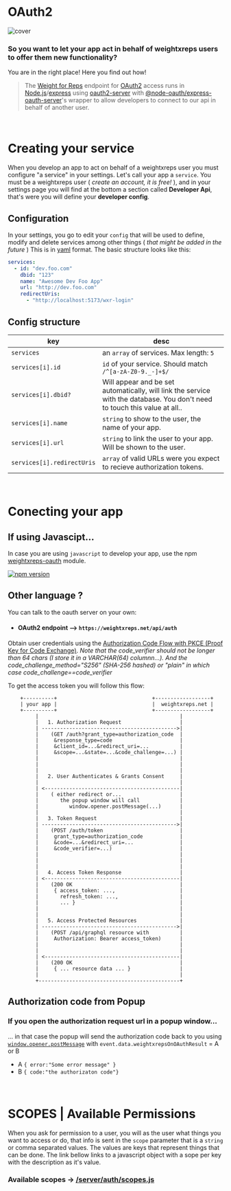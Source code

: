 # OAuth2
<img src="https://pbs.twimg.com/media/GZZURFBW4AE4q_k?format=jpg&name=medium" alt="cover"/>

### So you want to let your app act in behalf of weightxreps users to offer them new functionality?
You are in the right place! Here you find out how!

> The [Weight for Reps](weightxreps.net) endpoint for [OAuth2](https://oauth.net/2/) access runs in [Node.js](https://nodejs.org/en)/[express](https://expressjs.com/es/) using [oauth2-server](https://oauth2-server.readthedocs.io/en/latest/) with [@node-oauth/express-oauth-server](https://github.com/node-oauth/express-oauth-server)'s wrapper to allow developers to connect to our api in behalf of another user.


<br/>

# Creating your service
When you develop an app to act on behalf of a weightxreps user you must configure "a service" in your settings. Let's call your app a `service`. You must be a weightxreps user ( *create an account, it is free!* ), and in your settings page you will find at the bottom a section called **Developer Api**, that's were you will define your **developer config**.

## Configuration
In your settings, you go to edit your `config` that will be used to define, modify and delete services among other things ( *that might be added in the future* ) This is in [yaml](https://yaml.org/) format. The basic structure looks like this:

```yaml
services:
  - id: "dev.foo.com"
    dbid: "123"
    name: "Awesome Dev Foo App"
    url: "http://dev.foo.com"
    redirectUris:
      - "http://localhost:5173/wxr-login"
```
## Config structure
| key | desc |
| --- | --- |
| `services` | an `array` of services. Max length: `5` |
| `services[i].id` | `id` of your service. Should match `/^[a-zA-Z0-9._-]+$/`
| `services[i].dbid?` | Will appear and be set automatically, will link the service with the database. You don't need to touch this value at all..
| `services[i].name` | `string` to show to the user, the name of your app.
| `services[i].url` | `string` to link the user to your app. Will be shown to the user.
| `services[i].redirectUris` | `array` of valid URLs were you expect to recieve authorization tokens.
<br/>

# Conecting your app
## If using Javascipt...
In case you are using `javascript` to develop your app, use the npm [weightxreps-oauth](https://www.npmjs.com/package/weightxreps-oauth) module.

[![npm version](https://img.shields.io/npm/v/weightxreps-oauth.svg?logo=react)](https://www.npmjs.com/package/weightxreps-oauth)

## Other language ?
You can talk to the oauth server on your own:
- #### OAuth2 endpoint --> `https://weightxreps.net/api/auth`

Obtain user credentials using the [Authorization Code Flow with PKCE (Proof Key for Code Exchange)](https://oauth.net/2/pkce/). *Note that the code_verifier should not be longer than 64 chars (I store it in a VARCHAR(64) columnn...). And the code_challenge_method="S256" (SHA-256 hashed) or "plain" in which case code_challenge==code_verifier*


To get the access token you will follow this flow:

```
    +----------+                               +------------------+
    | your app |                               |  weightxreps.net |
    +----------+                               +------------------+
         |                                              |
         |   1. Authorization Request                   |
         | -------------------------------------------->|
         |    (GET /auth?grant_type=authorization_code  |
         |     &response_type=code                      |
         |     &client_id=...&redirect_uri=...          |
         |     &scope=...&state=...&code_challenge=...) |
         |                                              |
         |                                              |
         |                                              |
         |   2. User Authenticates & Grants Consent     |
         |                                              |
         | <--------------------------------------------|
         |    ( either redirect or...                   |
         |       the popup window will call             |
         |          window.opener.postMessage(...)      |
         |                                              |
         |   3. Token Request                           |
         | -------------------------------------------->|
         |    (POST /auth/token                         |
         |     grant_type=authorization_code            |
         |     &code=...&redirect_uri=...               |
         |     &code_verifier=...)                      |
         |                                              |
         |                                              |
         |                                              |
         |   4. Access Token Response                   |
         | <--------------------------------------------|
         |    (200 OK                                   |
         |     { access_token: ...,                     |
         |       refresh_token: ...,                    |
         |       ... }                                  |
         |                                              |
         |                                              |
         |   5. Access Protected Resources              |
         | -------------------------------------------->|
         |    (POST /api/graphql resource with          |
         |     Authorization: Bearer access_token)      |
         |                                              |
         |                                              |
         | <--------------------------------------------|
         |    (200 OK                                   |
         |     { ... resource data ... }                |
         |                                              |
         +----------------------------------------------+

```
 

## Authorization code from Popup
### If you open the authorization request url in a popup window...
... in that case the popup will send the authorization code back to you using [`window.opener.postMessage`](https://developer.mozilla.org/en-US/docs/Web/API/Window/postMessage) with `event.data.weightxrepsOnOAuthResult` = A or B
- A `{ error:"Some error message" }`
- B `{ code:"the authorizaton code"}` 
<br/><br/><br/>


# SCOPES | Available Permissions
When you ask for permission to a user, you will as the user what things you want to access or do, that info is sent in the `scope` parameter that is a `string` or comma separated values. The values are keys that represent things that can be done. The link bellow links to a javascript object with a sope per key with the description as it's value.

### Available scopes -> [/server/auth/scopes.js](/server/auth/scopes.js)


